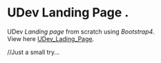 #   UDev Landing Page .  
UDev _Landing page_ from scratch using _Bootstrap4_.  
View here [UDev_Lading_Page](https://malek.github.io/udev-landing-page/).

//Just a small try...
